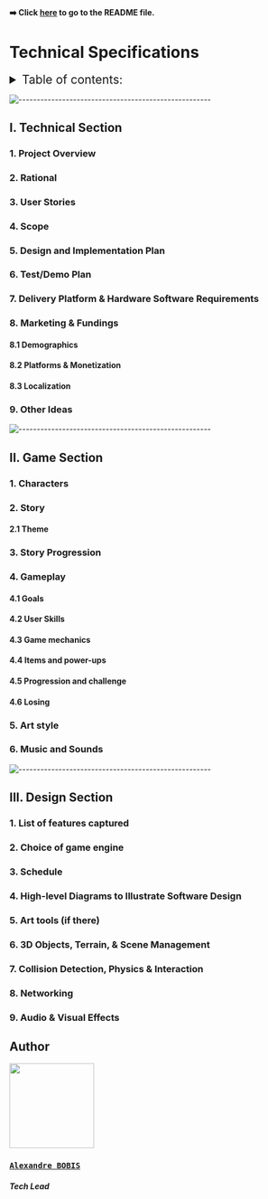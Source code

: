 #### ➡️ Click [here](https://github.com/algosup/2022-2023-project-4-game-design-Team-1/blob/main/README.md) to go to the README file.

# Technical Specifications


<details> 
<summary style="font-size:150%;">
    Table of contents:
</summary>

- [Technical Specifications](#technical-specifications)
  - [I. Technical Section](#i-technical-section)
    - [1. Project Overview](#1-project-overview)
    - [2. Rational](#2-rational)
    - [3. User Stories](#3-user-stories)
    - [4. Scope](#4-scope)
    - [5. Design and Implementation Plan](#5-design-and-implementation-plan)
    - [6. Test/Demo Plan](#6-testdemo-plan)
    - [7. Delivery Platform \& Hardware Software Requirements](#7-delivery-platform--hardware-software-requirements)
    - [8. Marketing \& Fundings](#8-marketing--fundings)
      - [8.1 Demographics](#81-demographics)
      - [8.2 Platforms \& Monetization](#82-platforms--monetization)
      - [8.3 Localization](#83-localization)
    - [9. Other Ideas](#9-other-ideas)
  - [II. Game Section](#ii-game-section)
    - [1. Characters](#1-characters)
    - [2. Story](#2-story)
      - [2.1 Theme](#21-theme)
    - [3. Story Progression](#3-story-progression)
    - [4. Gameplay](#4-gameplay)
      - [4.1 Goals](#41-goals)
      - [4.2 User Skills](#42-user-skills)
      - [4.3 Game mechanics](#43-game-mechanics)
      - [4.4 Items and power-ups](#44-items-and-power-ups)
      - [4.5 Progression and challenge](#45-progression-and-challenge)
      - [4.6 Losing](#46-losing)
    - [5. Art style](#5-art-style)
    - [6. Music and Sounds](#6-music-and-sounds)
  - [III. Design Section](#iii-design-section)
    - [1. List of features captured](#1-list-of-features-captured)
    - [2. Choice of game engine](#2-choice-of-game-engine)
    - [3. Schedule](#3-schedule)
    - [4. High-level Diagrams to Illustrate Software Design](#4-high-level-diagrams-to-illustrate-software-design)
    - [5. Art tools (if there)](#5-art-tools-if-there)
    - [6. 3D Objects, Terrain, \& Scene Management](#6-3d-objects-terrain--scene-management)
    - [7. Collision Detection, Physics \& Interaction](#7-collision-detection-physics--interaction)
    - [8. Networking](#8-networking)
    - [9. Audio \& Visual Effects](#9-audio--visual-effects)
  - [Author](#author)
    - [**`Alexandre BOBIS`**](#alexandre-bobis)
        - [*Tech Lead*](#tech-lead)
</details>

![-----------------------------------------------------](https://raw.githubusercontent.com/andreasbm/readme/master/assets/lines/rainbow.png)

## I. Technical Section

### 1. Project Overview
### 2. Rational
### 3. User Stories
### 4. Scope
### 5. Design and Implementation Plan
### 6. Test/Demo Plan
### 7. Delivery Platform & Hardware Software Requirements
### 8. Marketing & Fundings
#### 8.1 Demographics
#### 8.2 Platforms & Monetization
#### 8.3 Localization
### 9. Other Ideas

![-----------------------------------------------------](https://raw.githubusercontent.com/andreasbm/readme/master/assets/lines/rainbow.png)

## II. Game Section

### 1. Characters
### 2. Story
#### 2.1 Theme
### 3. Story Progression
### 4. Gameplay
#### 4.1 Goals
#### 4.2 User Skills
#### 4.3 Game mechanics
#### 4.4 Items and power-ups
#### 4.5 Progression and challenge
#### 4.6 Losing
### 5. Art style
### 6. Music and Sounds

![-----------------------------------------------------](https://raw.githubusercontent.com/andreasbm/readme/master/assets/lines/rainbow.png)

## III. Design Section

### 1. List of features captured
### 2. Choice of game engine
### 3. Schedule
### 4. High-level Diagrams to Illustrate Software Design
### 5. Art tools (if there)
### 6. 3D Objects, Terrain, & Scene Management
### 7. Collision Detection, Physics & Interaction
### 8. Networking
### 9. Audio & Visual Effects

## Author

<img src="https://avatars.githubusercontent.com/u/91249694?v=4" width="150">

### [**`Alexandre BOBIS`**](https://github.com/AlexandreBobis)
##### *Tech Lead*